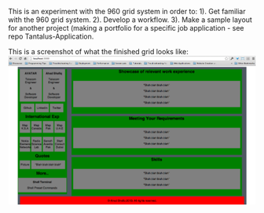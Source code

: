 This is an experiment with the 960 grid system in order to:
1). Get familiar with the 960 grid system.
2). Develop a workflow.
3). Make a sample layout for another project (making a portfolio for a specific job application - see repo Tantalus-Application.

This is a screenshot of what the finished grid looks like:
![ScreenShot](https://github.com/ahadshafiq/960GridExperiment/blob/master/public/screenshot.png)
